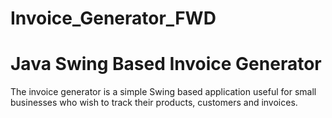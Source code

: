 # Invoice_Generator_FWD
# Java Swing Based Invoice Generator
The invoice generator is a simple Swing based application useful for small businesses who wish to track their products, customers and invoices.
